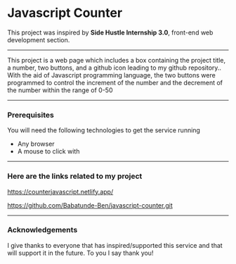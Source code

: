# Javascript Counter

This project was inspired by **Side Hustle Internship 3.0**, front-end web development section. 

---

This project is a web page which includes a box containing the project title, a number, two buttons, and a github icon leading to my github repository.. With the aid of Javascript programming language, the two buttons were programmed to control the increment of the number and the decrement of the number within the range of 0-50

---

### Prerequisites
You will need the following technologies to get the service running
- Any browser
- A mouse to click with

---

### Here are the links related to my project


<https://counterjavascript.netlify.app/>

<https://github.com/Babatunde-Ben/javascript-counter.git>

---

### Acknowledgements
 I give thanks to everyone that has inspired/supported this service and that will support it in the future. To you I say thank you!
